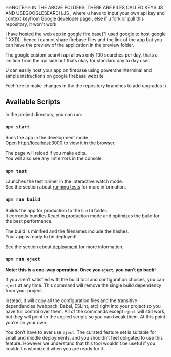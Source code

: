 🔥🔥NOTE🔥🔥 
IN THE ABOVE FOLDERS, THERE ARE FILES CALLED KEYS.JS AND USEGOOGLESEARCH.JS , where u have to input your own api key and context keyfrom Google developer page , else if u fork or pull this repository, it won't work

I have hosted the web app in google fire base("I used google to host google " XXD) . hence i cannot share firebase files and the link of the app but you can have the preview of the application in the preview folder. 

The google custom searvh api allows only 100 searches per day, thats a limition from the api side but thats okay for standard day to day user.

U can easily host your app on firebase using powershell/terminal and simple instructions on google firebase website

Feel free to make changes in the the repository branches to add upgrades :) 

## Available Scripts

In the project directory, you can run:


### `npm start`

Runs the app in the development mode.<br />
Open [http://localhost:3000](http://localhost:3000) to view it in the browser.

The page will reload if you make edits.<br />
You will also see any lint errors in the console.

### `npm test`

Launches the test runner in the interactive watch mode.<br />
See the section about [running tests](https://facebook.github.io/create-react-app/docs/running-tests) for more information.

### `npm run build`

Builds the app for production to the `build` folder.<br />
It correctly bundles React in production mode and optimizes the build for the best performance.

The build is minified and the filenames include the hashes.<br />
Your app is ready to be deployed!

See the section about [deployment](https://facebook.github.io/create-react-app/docs/deployment) for more information.

### `npm run eject`

**Note: this is a one-way operation. Once you `eject`, you can’t go back!**

If you aren’t satisfied with the build tool and configuration choices, you can `eject` at any time. This command will remove the single build dependency from your project.

Instead, it will copy all the configuration files and the transitive dependencies (webpack, Babel, ESLint, etc) right into your project so you have full control over them. All of the commands except `eject` will still work, but they will point to the copied scripts so you can tweak them. At this point you’re on your own.

You don’t have to ever use `eject`. The curated feature set is suitable for small and middle deployments, and you shouldn’t feel obligated to use this feature. However we understand that this tool wouldn’t be useful if you couldn’t customize it when you are ready for it.

